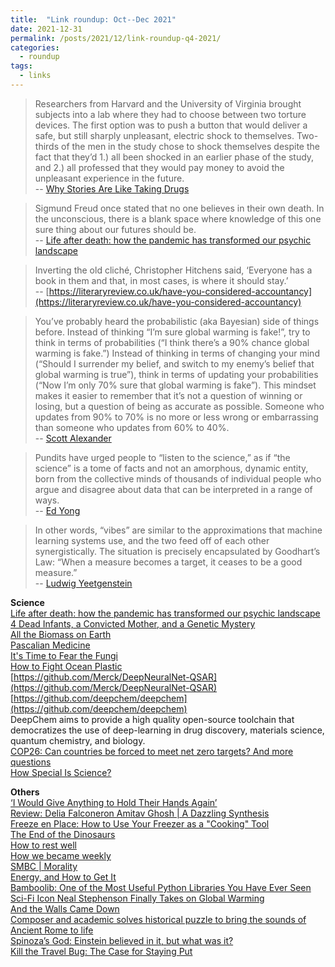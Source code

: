 ```yaml
---
title:  "Link roundup: Oct--Dec 2021"
date: 2021-12-31
permalink: /posts/2021/12/link-roundup-q4-2021/
categories: 
  - roundup
tags:
  - links
---
```

   
>Researchers from Harvard and the University of Virginia brought subjects into a lab where they had to choose between two torture devices. The first option was to push a button that would deliver a safe, but still sharply unpleasant, electric shock to themselves. Two-thirds of the men in the study chose to shock themselves despite the fact that they’d 1.) all been shocked in an earlier phase of the study, and 2.) all professed that they would pay money to avoid the unpleasant experience in the future.<br>
-- [Why Stories Are Like Taking Drugs ](https://lithub.com/why-stories-are-like-taking-drugs/)
  
>Sigmund Freud once stated that no one believes in their own death. In the unconscious, there is a blank space where knowledge of this one sure thing about our futures should be.<br>
-- [Life after death: how the pandemic has transformed our psychic landscape](https://www.theguardian.com/society/2021/dec/07/life-after-death-pandemic-transformed-psychic-landscape-jacqueline-rose) 
  
>Inverting the old cliché, Christopher Hitchens said, ‘Everyone has a book in them and that, in most cases, is where it should stay.’<br>
-- [https://literaryreview.co.uk/have-you-considered-accountancy](https://literaryreview.co.uk/have-you-considered-accountancy)
  
>You’ve probably heard the probabilistic (aka Bayesian) side of things before. Instead of thinking “I’m sure global warming is fake!”, try to think in terms of probabilities (“I think there’s a 90% chance global warming is fake.”) Instead of thinking in terms of changing your mind (“Should I surrender my belief, and switch to my enemy’s belief that global warming is true”), think in terms of updating your probabilities (“Now I’m only 70% sure that global warming is fake”). This mindset makes it easier to remember that it’s not a question of winning or losing, but a question of being as accurate as possible. Someone who updates from 90% to 70% is no more or less wrong or embarrassing than someone who updates from 60% to 40%.<br>
-- [Scott Alexander](https://astralcodexten.substack.com/p/book-review-the-scout-mindset?token=eyJ1c2VyX2lkIjo1OTA1MjkxLCJwb3N0X2lkIjo0MTE2MzAwOSwiXyI6Ik5XV0dEIiwiaWF0IjoxNjMyOTE0NjQ1LCJleHAiOjE2MzI5MTgyNDUsImlzcyI6InB1Yi04OTEyMCIsInN1YiI6InBvc3QtcmVhY3Rpb24ifQ.yfJQGoOp2PSraFHRbL3VegBEdGUQWmkay-OnhpMi928)
  
>Pundits have urged people to “listen to the science,” as if “the science” is a tome of facts and not an amorphous, dynamic entity, born from the collective minds of thousands of individual people who argue and disagree about data that can be interpreted in a range of ways.<br>
-- [Ed Yong](https://www.theatlantic.com/science/archive/2021/10/how-pandemic-changed-science-writing/620271/)
  
>In other words, “vibes” are similar to the approximations that machine learning systems use, and the two feed off of each other synergistically. The situation is precisely encapsulated by Goodhart’s Law: “When a measure becomes a target, it ceases to be a good measure.”<br>
-- [Ludwig Yeetgenstein](https://reallifemag.com/nameless-feeling)
    
**Science**   
[Life after death: how the pandemic has transformed our psychic landscape](https://www.theguardian.com/society/2021/dec/07/life-after-death-pandemic-transformed-psychic-landscape-jacqueline-rose)  
[4 Dead Infants, a Convicted Mother, and a Genetic Mystery](https://www.wired.com/story/kathleen-folbigg-sudden-infant-death-mystery/)  
[All the Biomass on Earth](https://nautil.us/issue/108/change/all-the-biomass-on-earth)  
[Pascalian Medicine](https://astralcodexten.substack.com/p/pascalian-medicine?token=eyJ1c2VyX2lkIjo1OTA1MjkxLCJwb3N0X2lkIjo0NDM3NTMyNCwiXyI6Ik5XV0dEIiwiaWF0IjoxNjM3ODQxNDA4LCJleHAiOjE2Mzc4NDUwMDgsImlzcyI6InB1Yi04OTEyMCIsInN1YiI6InBvc3QtcmVhY3Rpb24ifQ.fFRl73_9f6N6nAXsyV0Ix8EtvQhnnl6bh-quJDVm4G4)  
[It's Time to Fear the Fungi](https://www.wired.com/story/fungi-climate-change-medicine-health/)  
[How to Fight Ocean Plastic](https://unchartedterritories.tomaspueyo.com/p/ocean-plastic?token=eyJ1c2VyX2lkIjo1OTA1MjkxLCJwb3N0X2lkIjo0MzI3OTI1NCwiXyI6Ik5XV0dEIiwiaWF0IjoxNjM1NzgzOTY4LCJleHAiOjE2MzU3ODc1NjgsImlzcyI6InB1Yi0zNDc1MzMiLCJzdWIiOiJwb3N0LXJlYWN0aW9uIn0.AF_NWYk9YhjH-SiDDK5S_dtVb8pRI3SJMqXR2L_Q7uo&utm_source=pocket_mylist)  
[https://github.com/Merck/DeepNeuralNet-QSAR](https://github.com/Merck/DeepNeuralNet-QSAR)  
[https://github.com/deepchem/deepchem](https://github.com/deepchem/deepchem)  
DeepChem aims to provide a high quality open-source toolchain that democratizes the use of deep-learning in drug discovery, materials science, quantum chemistry, and biology.  
[COP26: Can countries be forced to meet net zero targets? And more questions](https://www.bbc.com/news/science-environment-58925049)  
[How Special Is Science?](https://themarginaliareview.com/how-special-is-science/)   
  
**Others**  
[‘I Would Give Anything to Hold Their Hands Again’](https://www.nytimes.com/2021/12/10/style/moderrn-love-haiti-earthquake-hold-their-hands-again.html)  
[Review: Delia Falconeron Amitav Ghosh \| A Dazzling Synthesis](https://sydneyreviewofbooks.com/review/ghosh-nutmegs-curse/)  
[Freeze en Place: How to Use Your Freezer as a "Cooking" Tool](https://www.seriouseats.com/freezer-as-cooking-tool-5212337)  
[The End of the Dinosaurs](https://existentialcomics.com/comic/423)  
[How to rest well](https://psyche.co/guides/how-to-rest-well-and-enjoy-a-more-creative-sustainable-life)  
[How we became weekly](https://aeon.co/essays/how-we-came-to-depend-on-the-week-despite-its-artificiality)  
[SMBC \| Morality](https://www.smbc-comics.com/comic/morality)  
[Energy, and How to Get It](https://www.newyorker.com/magazine/2021/11/08/energy-and-how-to-get-it)  
[Bamboolib: One of the Most Useful Python Libraries You Have Ever Seen](https://towardsdatascience.com/bamboolib-one-of-the-most-useful-python-libraries-you-have-ever-seen-6ce331685bb7)  
[Sci-Fi Icon Neal Stephenson Finally Takes on Global Warming](https://www.wired.com/story/sci-fi-icon-neal-stephenson-global-warming/)   
[And the Walls Came Down](https://themillions.com/2021/10/and-the-walls-came-down.html)  
[Composer and academic solves historical puzzle to bring the sounds of Ancient Rome to life](https://www.sundaypost.com/fp/composer-and-academic-solves-historical-puzzle-to-bring-the-sounds-of-ancient-rome-to-life/)  
[Spinoza’s God: Einstein believed in it, but what was it?](https://www.prospectmagazine.co.uk/philosophy/spinozas-religion-clare-carlisle-god-einstein-philosophy-religion-review)  
[Kill the Travel Bug: The Case for Staying Put](https://thewalrus.ca/lucy-ellmann-air-travel/)  
  
<!-- 
**Papers**  
[Production of Rainbow Colorants by Metabolically Engineered _Escherichia coli_](https://onlinelibrary.wiley.com/doi/10.1002/advs.202100743)  
  
   
[How to Automate Work Using Python](https://www.freecodecamp.org/news/how-to-automate-things-using-python)  
  
>Have you ever thought of the perfect quip or comeback after it didn’t matter—a minute, hour, or day after your conversation has ended?  
Well, there’s a name for that phenomenon. It’s called l’esprit de l’escalier, or the spirit of the staircase, and refers to the perfect retort that arises at the wrong time.  
-- [The Secret to Being Witty, Revealed](https://getpocket.com/explore/item/the-secret-to-being-witty-revealed)   
-->
